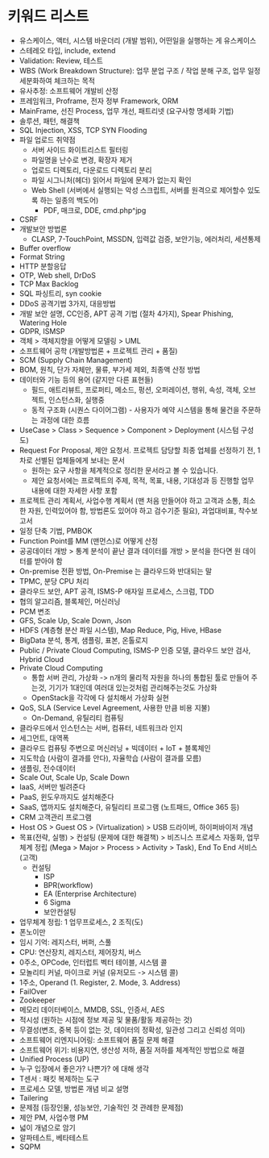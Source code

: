 # 키워드 리스트

- 유스케이스, 액터, 시스템 바운더리 (개발 범위), 어떤일을 실행하는 게 유스케이스
- 스테레오 타입, include, extend
- Validation: Review, 테스트
- WBS (Work Breakdown Structure): 업무 분업 구조 / 작업 분해 구조, 업무 일정 세분화하여 체크하는 목적
- 유사추정: 소프트웨어 개발비 산정
- 프레임워크, Proframe, 전자 정부 Framework, ORM
- MainFrame, 선진 Process, 업무 개선, 패트리넷 (요구사항 명세화 기법)
- 솔루션, 패턴, 해결책
- SQL Injection, XSS, TCP SYN Flooding
- 파일 업로드 취약점
  - 서버 사이드 화이트리스트 필터링
  - 파일명을 난수로 변경, 확장자 제거
  - 업로드 디렉토리, 다운로드 디렉토리 분리
  - 파일 시그니처(헤더) 읽어서 파일에 문제가 없는지 확인
  - Web Shell (서버에서 실행되는 악성 스크립트, 서버를 원격으로 제어할수 있도록 하는 일종의 백도어)
    - PDF, 매크로, DDE, cmd.php^jpg
- CSRF
- 개발보안 방법론
  - CLASP, 7-TouchPoint, MSSDN, 입력값 검증, 보안기능, 에러처리, 세션통제
- Buffer overflow
- Format String
- HTTP 분할응답
- OTP, Web shell, DrDoS
- TCP Max Backlog
- SQL 파싱트리, syn cookie
- DDoS 공격기법 3가지, 대응방법
- 개발 보안 설명, CC인증, APT 공격 기법 (절차 4가지), Spear Phishing, Watering Hole
- GDPR, ISMSP
- 객체 > 객체지향을 어떻게 모델링 > UML
- 소프트웨어 공학 (개발방법론 + 프로젝트 관리 + 품질)
- SCM (Supply Chain Management)
- BOM, 원칙, 단가 자체만, 물류, 부가세 제외, 최종액 산정 방법
- 데이터와 기능 등의 용어 (같지만 다른 표현들)
  - 필드, 애트리뷰트, 프로퍼티, 메소드, 펑션, 오퍼레이션, 행위, 속성, 객체, 오브젝트, 인스턴스화, 실행중
  - 동적 구조화 (시퀀스 다이어그램) - 사용자가 예약 시스템을 통해 물건을 주문하는 과정에 대한 흐름
- UseCase > Class > Sequence > Component > Deployment (시스텀 구성도)
- Request For Proposal, 제안 요청서. 프로젝트 담당할 최종 업체를 선정하기 전, 1차로 선별된 업체들에게 보내는 문서
  - 원하는 요구 사항을 체계적으로 정리한 문서라고 볼 수 있습니다. 
  - 제안 요청서에는 프로젝트의 주제, 목적, 목표, 내용, 기대성과 등 진행할 업무 내용에 대한 자세한 사항 포함
- 프로젝트 관리 계획서, 사업수행 계획서 (맨 처음 만들어야 하고 고객과 소통, 최소한 자원, 인력있어야 함, 방법론도 있어야 하고 검수기준 필요), 과업대비표, 착수보고서
- 일정 단축 기법, PMBOK
- Function Point를 MM (맨먼스)로 어떻게 산정
- 공공데이터 개방 > 통계 분석이 끝난 결과 데이터를 개방 > 분석을 한다면 원 데이터를 받아야 함
- On-premise 전환 방법, On-Premise 는 클라우드와 반대되는 말
- TPMC, 분당 CPU 처리
- 클라우드 보안, APT 공격, ISMS-P 애자일 프로세스, 스크럼, TDD
- 협의 알고리즘, 블록체인, 머신러닝
- PCM 변조
- GFS, Scale Up, Scale Down, Json
- HDFS (계층형 분산 파일 시스템), Map Reduce, Pig, Hive, HBase
- BigData 분석, 통계, 샘플링, 표본, 온톨로지
- Public / Private Cloud Computing, ISMS-P 인증 모델, 클라우드 보안 검사, Hybrid Cloud
- Private Cloud Computing
  - 통합 서버 관리, 가상화 -> n개의 물리적 자원을 하나의 통합된 툴로 만들어 주는것, 기기가 1대인데 여러대 있는것처럼 관리해주는것도 가상화
  - OpenStack을 각각에 다 설치해서 가상화 실현
- QoS, SLA (Service Level Agreement, 사용한 만큼 비용 지불)
  - On-Demand, 유틸리티 컴퓨팅
- 클라우드에서 인스턴스는 서버, 컴퓨터, 네트워크라 인지
- 세그먼트, 대역폭
- 클라우드 컴퓨팅 주변으로 머신러닝 + 빅데이터 + IoT + 블록체인
- 지도학습 (사람이 결과를 안다), 자율학습 (사람이 결과를 모름)
- 샘플링, 전수데이터
- Scale Out, Scale Up, Scale Down
- IaaS, 서버만 빌려준다
- PaaS, 윈도우까지도 설치해준다
- SaaS, 앱까지도 설치해준다, 유틸리티 프로그램 (노트패드, Office 365 등)
- CRM 고객관리 프로그램
- Host OS > Guest OS > (Virtualization) > USB 드라이버, 하이퍼바이저 개념
- 목표(전략, 실행) > 컨설팅 (문제에 대한 해결책) > 비즈니스 프로세스 자동화, 업무체계 정립 (Mega > Major > Process > Activity > Task), End To End 서비스 (고객)
  - 컨설팅
    - ISP
    - BPR(workflow)
    - EA (Enterprise Architecture)
    - 6 Sigma
    - 보안컨설팅
- 업무체계 정립: 1 업무프로세스, 2 조직(도)
- 폰노이만
- 임시 기억: 레지스터, 버퍼, 스풀
- CPU: 연산장치, 레지스터, 제어장치, 버스
- 0주소, OPCode, 인터럽트 벡터 테이블, 시스템 콜
- 모놀리티 커널, 마이크로 커널 (유저모드 -> 시스템 콜)
- 1주소, Operand (1. Register, 2. Mode, 3. Address) 
- FailOver
- Zookeeper
- 메모리 데이터베이스, MMDB, SSL, 인증서, AES
- 적시성 (원하는 시점에 정보 제공 및 물품/활동 제공하는 것)
- 무결성(변조, 중복 등이 없는 것, 데이터의 정확성, 일관성 그리고 신뢰성 의미)
- 소프트웨어 리엔지니어링: 소프트웨어 품질 문제 해결
- 소프트웨어 위기: 비용지연, 생산성 저하, 품질 저하를 체계적인 방법으로 해결
- Unified Process (UP)
- 누구 입장에서 좋은가? 나쁜가? 에 대해 생각
- T센서 : 패킷 복제하는 도구
- 프로세스 모델, 방법론 개념 비교 설명
- Tailering
- 문제점 (등장인물, 성능보안, 기술적인 것 관례한 문제점)
- 제안 PM, 사업수행 PM
- 넓이 개념으로 암기
- 알파테스트, 베타테스트
- SQPM